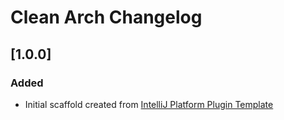 <!-- Keep a Changelog guide -> https://keepachangelog.com -->

# Clean Arch Changelog

## [1.0.0]
### Added
- Initial scaffold created from [IntelliJ Platform Plugin Template](https://github.com/JetBrains/intellij-platform-plugin-template)
